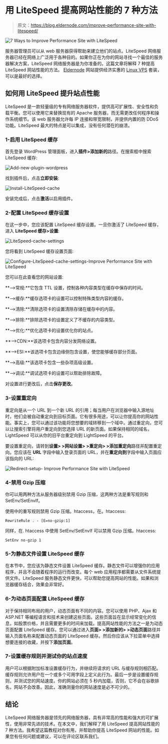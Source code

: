 # 用 LiteSpeed 提高网站性能的 7 种方法

> 原文：<https://blog.eldernode.com/improve-performance-site-with-litespeed/>

![7 Ways to Improve Performance Site with LiteSpeed](img/f579f5d4ed0ea2d8e87249889d0dba99.png)

服务器管理员可以从 web 服务器获得帮助来建立他们的站点。LiteSpeed 网络服务器已经在网络上广泛用于各种目的。如果你正在为你的网站寻找一个最佳的服务器解决方案，LiteSpeed 网络服务器是为你准备的。这篇文章将解释 7 种提高 LiteSpeed 网站性能的方法。 [Eldernode](https://eldernode.com/) 网站提供经济实惠的 [Linux VPS](https://eldernode.com/linux-vps/) 套装，可以是最好的选择。

## **如何用 LiteSpeed 提升站点性能**

LiteSpeed 是一款轻量级的专有网络服务器软件，提供高可扩展性、安全性和负载平衡。您可以使用它来替换现有的 Apache 服务器，而无需更改任何程序和操作系统细节。该 web 服务器允许每 IP 连接和带宽限制，并提供内置的防 DDoS 功能。LiteSpeed 最大的特点是可以集成，没有任何潜在的崩溃。

### **1-启用 LiteSpeed 缓存**

首先登录 WordPress 管理面板，进入**插件>添加新的**路径。在搜索框中搜索 LiteSpeed 缓存:

![Add-new-plugin-wordpress](img/09de4e8d12a68cf0cfc4e7cfad272cdf.png)

找到插件后，点击**立即安装**:

![Install-LiteSpeed-cache](img/440f59709da3cd1044e55185d250077c.png)

安装完成后，点击**激活**以启用插件。

### **2-配置 LiteSpeed 缓存设置**

在这一步中，您应该配置 LiteSpeed 缓存设置。一旦你激活了 LiteSpeed 缓存，进入 **LiteSpeed 缓存>设置**:

![LiteSpeed-cache-settings](img/e25412711f7a207fab9cbd595129f9df.png)

您将看到 LiteSpeed 缓存设置页面:

![Configure-LiteSpeed-cache-settings-Improve Performance Site with LiteSpeed ](img/dc288db93e20f6cf63da1b6016017780.png)

您可以在此查看您的网站设置:

**–>常规:**它包含 TTL 设置，控制各种内容类型在缓存中保存的时间。

**–>缓存:**缓存选项卡的设置可以控制特殊类型内容的缓存。

**–>清除:**清除选项卡的设置清除存储在缓存中的内容。

**–>排除:**排除选项卡的设置定义了不缓存的内容类型。

**–>优化:**优化选项卡的设置优化你的站点。

**–>CDN:**该选项卡包含内容分发网络设置。

**–>ESI:**该选项卡包含边缘侧包含设置，使您能够缓存部分页面。

**–>高级:**该选项卡包含一些杂项高级设置。

**–>调试:**调试选项卡的设置可以帮助排除故障。

对设置进行更改后，点击**保存更改**。

### **3-设置重定向**

重定向是从一个 URL 到一个新 URL 的引用；每当用户在浏览器中输入源地址时，他们会被自动重定向到目标页面。它有很多用途，可以让你提高你的网站性能。事实上，您可以通过该功能将您想要的域转移到一个域中。通过重定向，您可以让搜索引擎将用户重定向到您选择 URL 的新页面。如果保持相同的域名，LightSpeed 可以从你的旧平台重定向到 LightSpeed 的平台。

要设置重定向，请转到**设置> >网站设置> >重定向> >添加重定向**路径并配置重定向。您应该在 **URL** 字段中输入登录页面的 URL，并在**重定向到**字段中输入页面应该指向的 URL:

![Redirect-setup- Improve Performance Site with LiteSpeed](img/90213aaca62b6ee799a0984715d7fca3.png)

### **4-禁用 Gzip 压缩**

你可以用两种方法从服务器级别禁用 Gzip 压缩，这两种方法是重写规则和 SetEnv/SetEnvIf。

使用中的重写规则禁用 Gzip 压缩。htaccess，在。htaccess:

```
RewriteRule . - [E=no-gzip:1]
```

同样，在. htaccess 中使用 SetEnv/SetEnvIf 可以禁用 Gzip 压缩。htaccess:

```
SetEnv no-gzip 1
```

### **5-为静态文件设置 LiteSpeed 缓存**

在本节中，您应该为静态文件设置 LiteSpeed 缓存。静态文件可以增强你的应用程序，并且不会随着程序的运行而改变。每个 web 应用程序都需要从文件系统提供文件。LiteSpeed 服务静态文件更快，可以帮助您提高网站的性能。如果和浏览器缓存结合，效果会非常好。

### **6-为动态页面配置 LiteSpeed 缓存**

对于保持相同布局的用户，动态页面有不同的内容。您可以使用 PHP、Ajax 和 ASP.NET 等编程语言和技术来创建这些页面。这些页面旨在显示经常变化的信息，如股票价格，并且需要更多的时间来加载。提高网站性能的方法之一是为动态页面配置 LiteSpeed 缓存。您可以通过进入**页面> >添加新的> >动态页面**路径并输入页面名称来配置动态页面的 LiteSpeed 缓存。然后你应该从下拉菜单中选择想要连接的收藏，并按下**添加页面**。

### **7-设置缓存规则并测试你的站点速度**

用户可以根据附加标准设置缓存行为，并继续将请求的 URL 与缓存规则相匹配。缓存规则允许用户在一个或多个可用字段上定义此行为。最后一步是设置缓存规则，并测试您的网站速度。你的网站必须在 5 秒内加载，否则，它不会在谷歌排名，网站不会改善。因此，准确测量你的网站速度是必不可少的。

## 结论

LiteSpeed 网络服务器是领先的网络服务器，具有非常高的性能和强大的可扩展性，使用非常先进的技术。在本文中，我们解释了用 LiteSpeed 提高网站性能的 7 种方法。我希望这篇教程对你有用，并帮助你提高 LiteSpeed 网站的性能。如果您有任何问题或建议，可以在评论区联系我们。